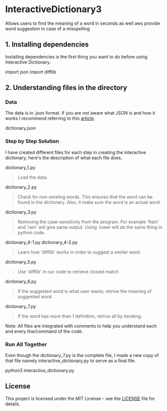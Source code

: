 # InteractiveDictionary3
Allows users to find the meaning of a word in seconds as well aws provide word suggestion in case of a misspelling

## 1. Installing dependencies

Installing dependencies is the first thing you want to do before using Interactive Dictionary.

import json
import difflib

## 2. Understanding files in the directory

### Data
The data is in .json format. If you are not aware what JSON is and how it works I recommend referring to this [article](https://developers.squarespace.com/what-is-json/).

dictionary.json

### Step by Step Solution
I have created different files for each step in creating the interactive dictionary, here's the description of what each file does. 


dictionary_1.py

> Load the data.

dictionary_2.py

> Check for non-existing words. This ensures that the word can be found in the dictionary. Also, it make sure the word is an actual word.

dictionary_3.py

> Removing the case-sensitivity from the program. For example 'Rain' and 'rain' will give same output. Using .lower will do the same thing in python code. 

dictionary_4-1.py
dictionary_4-2.py

> Learn how 'difflib' works in order to suggest a similar word.

dictionary_5.py

> Use 'difflib' in our code to retrieve closest match

dictionary_6.py

> If the suggested word is what user wants, retrive the meaning of suggested word.

dictionary_7.py

> If the word has more than 1 definition, retrive all by iterating.

Note: All files are integrated with comments to help you understand each and every line/command of the code.

### Run All Together
Even though the dictionary_7.py is the complete file, I made a new copy of that file namely interactive_dictionary.py to serve as a final file.

python3 interactive_dictionary.py


## License

This project is licensed under the MIT License - see the [LICENSE](LICENSE) file for details.
